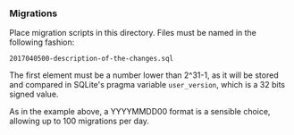 ### Migrations

Place migration scripts in this directory. Files must be named in
the following fashion:

    2017040500-description-of-the-changes.sql

The first element must be a number lower than 2^31-1, as it will
be stored and compared in SQLite's pragma variable `user_version`,
which is a 32 bits signed value.

As in the example above, a YYYYMMDD00 format is a sensible choice,
allowing up to 100 migrations per day.
